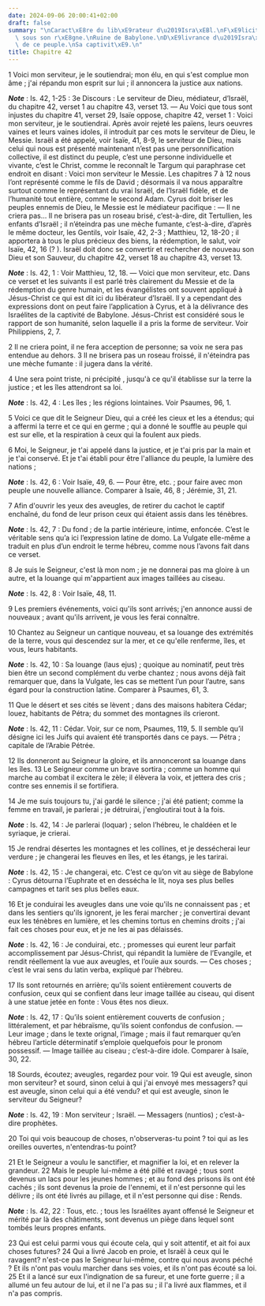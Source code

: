 ```yaml
---
date: 2024-09-06 20:00:41+02:00
draft: false
summary: "\nCaract\xE8re du lib\xE9rateur d\u2019Isra\xEBl.\nF\xE9licit\xE9 des peuples\
  \ sous son r\xE8gne.\nRuine de Babylone.\nD\xE9livrance d\u2019Isra\xEBl.\nAveuglement\
  \ de ce peuple.\nSa captivit\xE9.\n"
title: Chapitre 42
---
```





1 Voici mon serviteur, je le soutiendrai; mon élu, en qui s'est complue mon âme ; j'ai répandu mon esprit sur lui ; il annoncera la justice aux nations.

***Note*** :  Is. 42, 1-25 : 3e Discours : Le serviteur de Dieu, médiateur, d’Israël, du chapitre 42, verset 1 au chapitre 43, verset 13. ― Au Voici que tous sont injustes du chapitre 41, verset 29, Isaïe oppose, chapitre 42, verset 1 : Voici mon serviteur, je le soutiendrai. Après avoir rejeté les païens, leurs oeuvres vaines et leurs vaines idoles, il introduit par ces mots le serviteur de Dieu, le Messie. Israël a été appelé, voir Isaïe, 41, 8-9, le serviteur de Dieu, mais celui qui nous est présenté maintenant n’est pas une personnification collective, il est distinct du peuple, c’est une personne individuelle et vivante, c’est le Christ, comme le reconnaît le Targum qui paraphrase cet endroit en disant : Voici mon serviteur le Messie. Les chapitres 7 à 12 nous l’ont représenté comme le fils de David ; désormais il va nous apparaître surtout comme le représentant du vrai Israël, de l’Israël fidèle, et de l’humanité tout entière, comme le second Adam. Cyrus doit briser les peuples ennemis de Dieu, le Messie est le
médiateur pacifique : ― Il ne criera pas… Il ne brisera pas un roseau brisé, c’est-à-dire, dit Tertullien, les enfants d’Israël ; il n’éteindra pas une mèche fumante, c’est-à-dire, d’après le même docteur, les Gentils, voir Isaïe, 42, 2-3 ; Matthieu, 12, 18-20 ; il apportera à tous le plus précieux des biens, la rédemption, le salut, voir Isaïe, 42, 16 (? ). Israël doit donc se convertir et rechercher de nouveau son Dieu et son Sauveur, du chapitre 42, verset 18 au chapitre 43, verset 13.

***Note*** :  Is. 42, 1 : Voir Matthieu, 12, 18. ― Voici que mon serviteur, etc. Dans ce verset et les suivants il est parlé très clairement du Messie et de la rédemption du genre humain, et les évangélistes ont souvent appliqué à Jésus-Christ ce qui est dit ici du libérateur d’Israël. Il y a cependant des expressions dont on peut faire l’application à Cyrus, et à la délivrance des Israélites de la captivité de Babylone. Jésus-Christ est considéré sous le rapport de son humanité, selon laquelle il a pris la forme de serviteur. Voir Philippiens, 2, 7.


2 Il ne criera point, il ne fera acception de personne; sa voix ne sera pas entendue au dehors. 3 Il ne brisera pas un roseau froissé, il n'éteindra pas une mèche fumante : il jugera dans la vérité.


4 Une sera point triste, ni précipité , jusqu'à ce qu'il établisse sur la terre la justice ; et les îles attendront sa loi.

***Note*** :  Is. 42, 4 : Les îles ; les régions lointaines. Voir Psaumes, 96, 1.


5 Voici ce que dit le Seigneur Dieu, qui a créé les cieux et les a étendus; qui a affermi la terre et ce qui en germe ; qui a donné le souffle au peuple qui est sur elle, et la respiration à ceux qui la foulent aux pieds.


6 Moi, le Seigneur, je t'ai appelé dans la justice, et je t'ai pris par la main et je t'ai conservé. Et je t'ai établi pour être l'alliance du peuple, la lumière des nations ;

***Note*** :  Is. 42, 6 : Voir Isaïe, 49, 6. ― Pour être, etc. ; pour faire avec mon peuple une nouvelle alliance. Comparer à Isaïe, 46, 8 ; Jérémie, 31, 21.


7 Afin d'ouvrir les yeux des aveugles, de retirer du cachot le captif enchaîné, du fond de leur prison ceux qui étaient assis dans les ténèbres.

***Note*** :  Is. 42, 7 : Du fond ; de la partie intérieure, intime, enfoncée. C’est le véritable sens qu’a ici l’expression latine de domo. La Vulgate elle-même a traduit en plus d’un endroit le terme hébreu, comme nous l’avons fait dans ce verset.


8 Je suis le Seigneur, c'est là mon nom ; je ne donnerai pas ma gloire à un autre, et la louange qui m'appartient aux images taillées au ciseau.

***Note*** :  Is. 42, 8 : Voir Isaïe, 48, 11.


9 Les premiers événements, voici qu'ils sont arrivés; j'en annonce aussi de nouveaux ; avant qu'ils arrivent, je vous les ferai connaître.


10 Chantez au Seigneur un cantique nouveau, et sa louange des extrémités de la terre, vous qui descendez sur la mer, et ce qu'elle renferme, îles, et vous, leurs habitants.

***Note*** :  Is. 42, 10 : Sa louange (laus ejus) ; quoique au nominatif, peut très bien être un second complément du verbe chantez ; nous avons déjà fait remarquer que, dans la Vulgate, les cas se mettent l’un pour l’autre, sans égard pour la construction latine. Comparer à Psaumes, 61, 3.


11 Que le désert et ses cités se lèvent ; dans des maisons habitera Cédar; louez, habitants de Pétra; du sommet des montagnes ils crieront.

***Note*** :  Is. 42, 11 : Cédar. Voir, sur ce nom, Psaumes, 119, 5. Il semble qu’il désigne ici les Juifs qui avaient été transportés dans ce pays. ― Pétra ; capitale de l’Arabie Pétrée.

12 Ils donneront au Seigneur la gloire, et ils annonceront sa louange dans les îles. 13 Le Seigneur comme un brave sortira ; comme un homme qui marche au combat il excitera le zèle; il élèvera la voix, et jettera des cris ; contre ses ennemis il se fortifiera.


14 Je me suis toujours tu, j'ai gardé le silence ; j'ai été patient; comme la femme en travail, je parlerai ; je détruirai, j'engloutirai tout à la fois.

***Note*** :  Is. 42, 14 : Je parlerai (loquar) ; selon l’hébreu, le chaldéen et le syriaque, je crierai.

15 Je rendrai désertes les montagnes et les collines, et je dessécherai leur verdure ; je changerai les fleuves en îles, et les étangs, je les tarirai.

***Note*** :  Is. 42, 15 : Je changerai, etc. C’est ce qu’on vit au siège de Babylone : Cyrus détourna l’Euphrate et en dessécha le lit, noya ses plus belles campagnes et tarit ses plus belles eaux.

16 Et je conduirai les aveugles dans une voie qu'ils ne connaissent pas ; et dans les sentiers qu'ils ignorent, je les ferai marcher ; je convertirai devant eux les ténèbres en lumière, et les chemins tortus en chemins droits ; j'ai fait ces choses pour eux, et je ne les ai pas délaissés.

***Note*** :  Is. 42, 16 : Je conduirai, etc. ; promesses qui eurent leur parfait accomplissement par Jésus-Christ, qui répandit la lumière de l’Evangile, et rendit réellement la vue aux aveugles, et l’ouïe aux sourds. ― Ces choses ; c’est le vrai sens du latin verba, expliqué par l’hébreu.


17 Ils sont retournés en arrière; qu'ils soient entièrement couverts de confusion, ceux qui se confient dans leur image taillée au ciseau, qui disent à une statue jetée en fonte : Vous êtes nos dieux.

***Note*** :  Is. 42, 17 : Qu’ils soient entièrement couverts de confusion ; littéralement, et par hébraïsme, qu’ils soient confondus de confusion. ― Leur image ; dans le texte orignal, l’image ; mais il faut remarquer qu’en hébreu l’article déterminatif s’emploie quelquefois pour le pronom possessif. ― Image taillée au ciseau ; c’est-à-dire idole. Comparer à Isaïe, 30, 22.


18 Sourds, écoutez; aveugles, regardez pour voir. 19 Qui est aveugle, sinon mon serviteur? et sourd, sinon celui à qui j'ai envoyé mes messagers? qui est aveugle, sinon celui qui a été vendu? et qui est aveugle, sinon le serviteur du Seigneur?

***Note*** :  Is. 42, 19 : Mon serviteur ; Israël. ― Messagers (nuntios) ; c’est-à-dire prophètes.

20 Toi qui vois beaucoup de choses, n'observeras-tu point ? toi qui as les oreilles ouvertes, n'entendras-tu point?


21 Et le Seigneur a voulu le sanctifier, et magnifier la loi, et en relever la grandeur. 22 Mais le peuple lui-même a été pillé et ravagé ; tous sont devenus un lacs pour les jeunes hommes ; et au fond des prisons ils ont été cachés ; ils sont devenus la proie de l'ennemi, et il n'est personne qui les délivre ; ils ont été livrés au pillage, et il n'est personne qui dise : Rends.

***Note*** :  Is. 42, 22 : Tous, etc. ; tous les Israélites ayant offensé le Seigneur et mérité par là des châtiments, sont devenus un piège dans lequel sont tombés leurs propres enfants.

23 Qui est celui parmi vous qui écoute cela, qui y soit attentif, et ait foi aux choses futures? 24 Qui a livré Jacob en proie, et Israël à ceux qui le ravagent? n'est-ce pas le Seigneur lui-même, contre qui nous avons péché ? Et ils n'ont pas voulu marcher dans ses voies, et ils n'ont pas écouté sa loi. 25 Et il a lancé sur eux l'indignation de sa fureur, et une forte guerre ; il a allumé un feu autour de lui, et il ne l'a pas su ; il l'a livré aux flammes, et il n'a pas compris.

